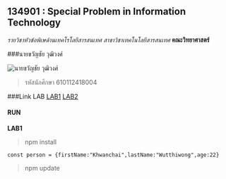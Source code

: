 ## 134901 : Special Problem in Information Technology

*รายวิชาหัวข้อพิเษด้านเทคโรโลยีสารสนเทศ*
_สาขาวิชาเทคโนโลยีสารสนเทศ_
**คณะวิทยาศาสตร์**

###นายขวัญชัย วุฒิวงศ์

![นายขวัญชัย วุฒิวงศ์](https://scontent.fbkk10-1.fna.fbcdn.net/v/t1.6435-9/87326594_2664644916985882_8509817719464394752_n.jpg?_nc_cat=107&ccb=1-5&_nc_sid=174925&_nc_eui2=AeEHHWV75U5zVPmMDJ7pDdBzqojNYd2JnX2qiM1h3YmdfT3XfyBgM4UIPXC0yK9YA1K04bQp_at7ooDAEFMkvQSp&_nc_ohc=h0vLF9UMVcAAX8lY6j8&_nc_ht=scontent.fbkk10-1.fna&oh=fd4dff5d251798091e7b1aa67a046250&oe=61C218A3)
>รหัสนักศึกษา 610112418004

###Link LAB
[LAB1](https://github.com/dong459/4134901-2-64/tree/master/610112418004/LAB1)
[LAB2](https://github.com/dong459/4134901-2-64/tree/master/610112418004/LAB2)


#### RUN
**LAB1**

>npm install

   
    const person = {firstName:"Khwanchai",lastName:"Wutthiwong",age:22}

>npm update